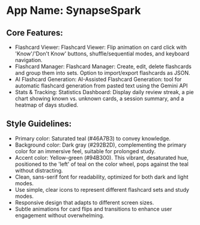 # **App Name**: SynapseSpark

## Core Features:

- Flashcard Viewer: Flashcard Viewer: Flip animation on card click with 'Know'/'Don't Know' buttons, shuffle/sequential modes, and keyboard navigation.
- Flashcard Manager: Flashcard Manager: Create, edit, delete flashcards and group them into sets. Option to import/export flashcards as JSON.
- AI Flashcard Generation: AI-Assisted Flashcard Generation: tool for automatic flashcard generation from pasted text using the Gemini API
- Stats & Tracking: Statistics Dashboard: Display daily review streak, a pie chart showing known vs. unknown cards, a session summary, and a heatmap of days studied.

## Style Guidelines:

- Primary color: Saturated teal (#46A7B3) to convey knowledge.
- Background color: Dark gray (#292B2D), complementing the primary color for an immersive feel, suitable for prolonged study.
- Accent color: Yellow-green (#94B300). This vibrant, desaturated hue, positioned to the 'left' of teal on the color wheel, pops against the teal without distracting.
- Clean, sans-serif font for readability, optimized for both dark and light modes.
- Use simple, clear icons to represent different flashcard sets and study modes.
- Responsive design that adapts to different screen sizes.
- Subtle animations for card flips and transitions to enhance user engagement without overwhelming.